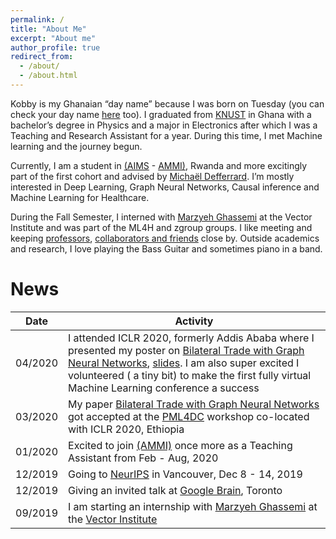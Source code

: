 ```yaml
---
permalink: /
title: "About Me"
excerpt: "About me"
author_profile: true
redirect_from: 
  - /about/
  - /about.html
---
```


Kobby is my Ghanaian “day name” because I was born on Tuesday (you can check your day name [here](https://en.wikipedia.org/wiki/Ghanaian_name) too). 
I graduated from [KNUST](https://www.knust.edu.gh) in Ghana with a bachelor’s degree in Physics and a major in Electronics after which I was a Teaching and Research Assistant for a year. During this time, I met Machine learning and the journey begun.

Currently, I am a student in [(AIMS](https://www.nexteinstein.org/) - [AMMI)](https://aimsammi.org/), Rwanda and more excitingly part of the first cohort and advised by [Michaël Defferrard](https://deff.ch/). 
I’m mostly interested in Deep Learning, Graph Neural Networks, Causal inference and Machine Learning for Healthcare.

During the Fall Semester, I interned with [Marzyeh Ghassemi](http://www.marzyehghassemi.com/) at the Vector Institute and was part of the ML4H and zgroup groups.
I like meeting and keeping [professors](https://www.flickr.com/photos/186506832@N03/albums/72157712707975707), [collaborators and friends](https://www.flickr.com/photos/186506832@N03/albums/72157712708189451) close by. 
Outside academics and research, I love playing the Bass Guitar and sometimes piano in a band. 

# News 
|Date| Activity |
|---|---|
|04/2020 | I attended ICLR 2020, formerly Addis Ababa where I presented my poster on [Bilateral Trade with Graph Neural Networks](http://panford.github.io/files/iclr_sub_bgraph_paper.pdf), [slides](http://panford.github.io/files/BitGraph_presentation_iclr.pdf). I am also super excited I volunteered ( a tiny bit) to make the first fully virtual Machine Learning conference a success|
|03/2020  | My paper [Bilateral Trade with Graph Neural Networks](http://panford.github.io/files/iclr_sub_bgraph_paper.pdf) got accepted at the [PML4DC](https://pml4dc.github.io/iclr2020/) workshop co-located with ICLR 2020, Ethiopia |
|01/2020  | Excited to join [(AMMI)](https://aimsammi.org/) once more as a Teaching Assistant from Feb - Aug, 2020 <br>
|12/2019 | Going to [NeurIPS](https://nips.cc/) in Vancouver, Dec 8 - 14, 2019 |
|12/2019  | Giving an invited talk at [Google Brain](https://ai.google/), Toronto|
|09/2019 | I am starting an internship with [Marzyeh Ghassemi](http://www.marzyehghassemi.com/) at the [Vector Institute](https://vectorinstitute.ai/)|




